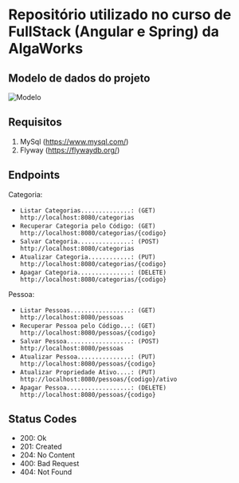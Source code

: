 # Repositório utilizado no curso de FullStack (Angular e Spring) da AlgaWorks

## Modelo de dados do projeto
![Modelo](https://user-images.githubusercontent.com/35452578/117072696-3de92d00-ad07-11eb-8a6c-3bbe127f010b.png)

## Requisitos
1. MySql (https://www.mysql.com/)
2. Flyway (https://flywaydb.org/)

## Endpoints

Categoria:
- ```Listar Categorias..............: (GET)    http://localhost:8080/categorias```
- ```Recuperar Categoria pelo Código: (GET)    http://localhost:8080/categorias/{codigo}```
- ```Salvar Categoria...............: (POST)   http://localhost:8080/categorias```
- ```Atualizar Categoria............: (PUT)    http://localhost:8080/categorias/{codigo}```
- ```Apagar Categoria...............: (DELETE) http://localhost:8080/categorias/{codigo}```

Pessoa:
- ```Listar Pessoas.................: (GET)    http://localhost:8080/pessoas```
- ```Recuperar Pessoa pelo Código...: (GET)    http://localhost:8080/pessoas/{codigo}```
- ```Salvar Pessoa..................: (POST)   http://localhost:8080/pessoas```
- ```Atualizar Pessoa...............: (PUT)    http://localhost:8080/pessoas/{codigo}```
- ```Atualizar Propriedade Ativo....: (PUT)    http://localhost:8080/pessoas/{codigo}/ativo```
- ```Apagar Pessoa..................: (DELETE) http://localhost:8080/pessoas/{codigo}```

## Status Codes
- 200: Ok
- 201: Created
- 204: No Content
- 400: Bad Request
- 404: Not Found
